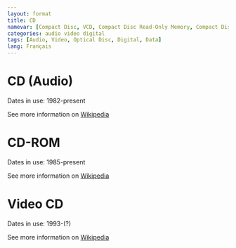 ```yaml
---
layout: format
title: CD
namevar: [Compact Disc, VCD, Compact Disc Read-Only Memory, Compact Disc Digital Video]
categories: audio video digital
tags: [Audio, Video, Optical Disc, Digital, Data]
lang: Français
---
```


# CD (Audio)

Dates in use: 1982-present

See more information on [Wikipedia](https://en.wikipedia.org/wiki/Compact_disc)

# CD-ROM

Dates in use: 1985-present

See more information on [Wikipedia](https://en.wikipedia.org/wiki/CD-ROM)

# Video CD

Dates in use: 1993-(?)

See more information on [Wikipedia](https://en.wikipedia.org/wiki/Video_CD)
